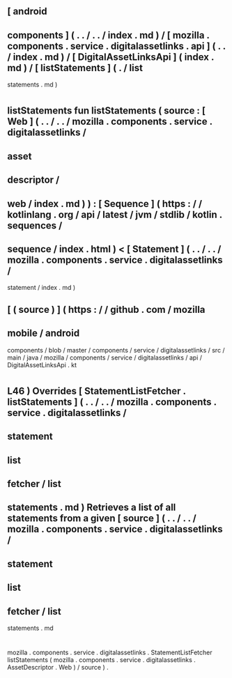 [
android
-
components
]
(
.
.
/
.
.
/
index
.
md
)
/
[
mozilla
.
components
.
service
.
digitalassetlinks
.
api
]
(
.
.
/
index
.
md
)
/
[
DigitalAssetLinksApi
]
(
index
.
md
)
/
[
listStatements
]
(
.
/
list
-
statements
.
md
)
#
listStatements
fun
listStatements
(
source
:
[
Web
]
(
.
.
/
.
.
/
mozilla
.
components
.
service
.
digitalassetlinks
/
-
asset
-
descriptor
/
-
web
/
index
.
md
)
)
:
[
Sequence
]
(
https
:
/
/
kotlinlang
.
org
/
api
/
latest
/
jvm
/
stdlib
/
kotlin
.
sequences
/
-
sequence
/
index
.
html
)
<
[
Statement
]
(
.
.
/
.
.
/
mozilla
.
components
.
service
.
digitalassetlinks
/
-
statement
/
index
.
md
)
>
[
(
source
)
]
(
https
:
/
/
github
.
com
/
mozilla
-
mobile
/
android
-
components
/
blob
/
master
/
components
/
service
/
digitalassetlinks
/
src
/
main
/
java
/
mozilla
/
components
/
service
/
digitalassetlinks
/
api
/
DigitalAssetLinksApi
.
kt
#
L46
)
Overrides
[
StatementListFetcher
.
listStatements
]
(
.
.
/
.
.
/
mozilla
.
components
.
service
.
digitalassetlinks
/
-
statement
-
list
-
fetcher
/
list
-
statements
.
md
)
Retrieves
a
list
of
all
statements
from
a
given
[
source
]
(
.
.
/
.
.
/
mozilla
.
components
.
service
.
digitalassetlinks
/
-
statement
-
list
-
fetcher
/
list
-
statements
.
md
#
mozilla
.
components
.
service
.
digitalassetlinks
.
StatementListFetcher
listStatements
(
mozilla
.
components
.
service
.
digitalassetlinks
.
AssetDescriptor
.
Web
)
/
source
)
.
